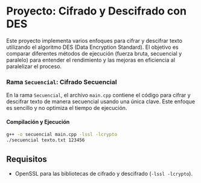 # Proyecto: Cifrado y Descifrado con DES

Este proyecto implementa varios enfoques para cifrar y descifrar texto utilizando el algoritmo DES (Data Encryption Standard). El objetivo es comparar diferentes métodos de ejecución (fuerza bruta, secuencial y paralelo) para entender el rendimiento y las mejoras en eficiencia al paralelizar el proceso.

### Rama `Secuencial`: Cifrado Secuencial

En la rama `Secuencial`, el archivo `main.cpp` contiene el código para cifrar y descifrar texto de manera secuencial usando una única clave. Este enfoque es sencillo y no optimiza el tiempo de ejecución.

#### Compilación y Ejecución

```bash
g++ -o secuencial main.cpp -lssl -lcrypto
./secuencial texto.txt 123456
```

## Requisitos

- OpenSSL para las bibliotecas de cifrado y descifrado (`-lssl -lcrypto`).
